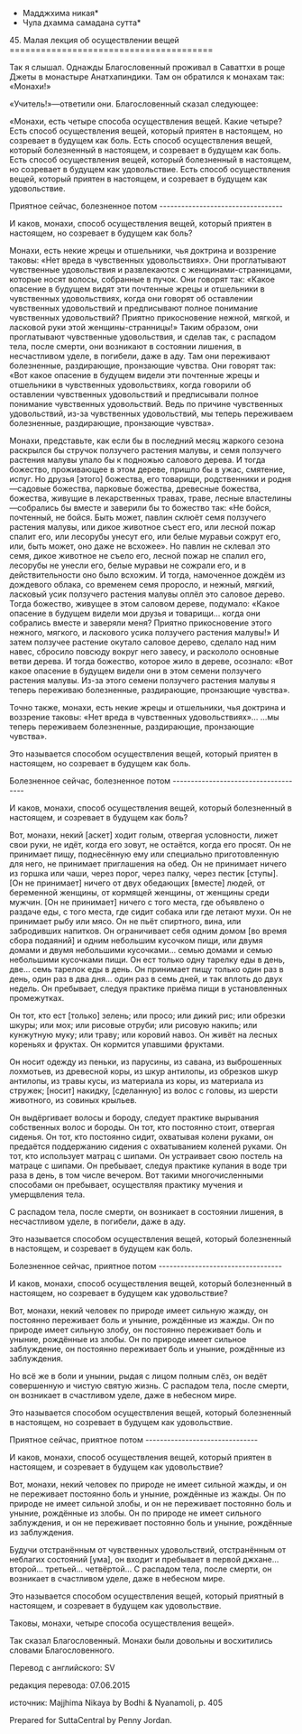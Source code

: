 * Мадджхима никая*
* Чула дхамма самадана сутта*

45\. Малая лекция об осуществлении вещей
\=\=\=\=\=\=\=\=\=\=\=\=\=\=\=\=\=\=\=\=\=\=\=\=\=\=\=\=\=\=\=\=\=\=\=\=\=\=\=

Так я слышал\. Однажды Благословенный проживал в Саваттхи в роще Джеты в монастыре Анатхапиндики\. Там он обратился к монахам так: «Монахи\!»

«Учитель\!»—ответили они\. Благословенный сказал следующее:

«Монахи, есть четыре способа осуществления вещей\. Какие четыре? Есть способ осуществления вещей, который приятен в настоящем, но созревает в будущем как боль\. Есть способ осуществления вещей, который болезненный в настоящем, и созревает в будущем как боль\. Есть способ осуществления вещей, который болезненный в настоящем, но созревает в будущем как удовольствие\. Есть способ осуществления вещей, который приятен в настоящем, и созревает в будущем как удовольствие\.

Приятное сейчас, болезненное потом
\-\-\-\-\-\-\-\-\-\-\-\-\-\-\-\-\-\-\-\-\-\-\-\-\-\-\-\-\-\-\-\-\-\-

И каков, монахи, способ осуществления вещей, который приятен в настоящем, но созревает в будущем как боль?

Монахи, есть некие жрецы и отшельники, чья доктрина и воззрение таковы: «Нет вреда в чувственных удовольствиях»\. Они проглатывают чувственные удовольствия и развлекаются с женщинами\-странницами, которые носят волосы, собранные в пучок\. Они говорят так: «Какое опасение в будущем видят эти почтенные жрецы и отшельники в чувственных удовольствиях, когда они говорят об оставлении чувственных удовольствий и предписывают полное понимание чувственных удовольствий? Приятно прикосновение нежной, мягкой, и ласковой руки этой женщины\-странницы\!» Таким образом, они проглатывают чувственные удовольствия, и сделав так, с распадом тела, после смерти, они возникают в состоянии лишения, в несчастливом уделе, в погибели, даже в аду\. Там они переживают болезненные, раздирающие, пронзающие чувства\. Они говорят так: «Вот какое опасение в будущем видели эти почтенные жрецы и отшельники в чувственных удовольствиях, когда говорили об оставлении чувственных удовольствий и предписывали полное понимание чувственных удовольствий\. Ведь по причине чувственных удовольствий, из\-за чувственных удовольствий, мы теперь переживаем болезненные, раздирающие, пронзающие чувства»\.

Монахи, представьте, как если бы в последний месяц жаркого сезона раскрылся бы стручок ползучего растения малувы, и семя ползучего растения малувы упало бы к подножью салового дерева\. И тогда божество, проживающее в этом дереве, пришло бы в ужас, смятение, испуг\. Но друзья \[этого\] божества, его товарищи, родственники и родня—садовые божества, парковые божества, древесные божества, божества, живущие в лекарственных травах, траве, лесные властелины—собрались бы вместе и заверили бы то божество так: «Не бойся, почтенный, не бойся\. Быть может, павлин склюёт семя ползучего растения малувы, или дикое животное съест его, или лесной пожар спалит его, или лесорубы унесут его, или белые муравьи сожрут его, или, быть может, оно даже не всхожее»\. Но павлин не склевал это семя, дикое животное не съело его, лесной пожар не спалил его, лесорубы не унесли его, белые муравьи не сожрали его, и в действительности оно было всхожим\. И тогда, намоченное дождём из дождевого облака, со временем семя проросло, и нежный, мягкий, ласковый усик ползучего растения малувы оплёл это саловое дерево\. Тогда божество, живущее в этом саловом дереве, подумало: «Какое опасение в будущем видели мои друзья и товарищи… когда они собрались вместе и заверяли меня? Приятно прикосновение этого нежного, мягкого, и ласкового усика ползучего растения малувы\!» И затем ползучее растение окутало саловое дерево, сделало над ним навес, сбросило повсюду вокруг него завесу, и раскололо основные ветви дерева\. И тогда божество, которое жило в дереве, осознало: «Вот какое опасение в будущем видели они в этом семени ползучего растения малувы\. Из\-за этого семени ползучего растения малувы я теперь переживаю болезненные, раздирающие, пронзающие чувства»\.

Точно также, монахи, есть некие жрецы и отшельники, чья доктрина и воззрение таковы: «Нет вреда в чувственных удовольствиях»… …мы теперь переживаем болезненные, раздирающие, пронзающие чувства»\.

Это называется способом осуществления вещей, который приятен в настоящем, но созревает в будущем как боль\.

Болезненное сейчас, болезненное потом
\-\-\-\-\-\-\-\-\-\-\-\-\-\-\-\-\-\-\-\-\-\-\-\-\-\-\-\-\-\-\-\-\-\-\-\-\-

И каков, монахи, способ осуществления вещей, который болезненный в настоящем, и созревает в будущем как боль?

Вот, монахи, некий \[аскет\] ходит голым, отвергая условности, лижет свои руки, не идёт, когда его зовут, не остаётся, когда его просят\. Он не принимает пищу, поднесённую ему или специально приготовленную для него, не принимает приглашения на обед\. Он не принимает ничего из горшка или чаши, через порог, через палку, через пестик \[ступы\]\. \[Он не принимает\] ничего от двух обедающих \[вместе\] людей, от беременной женщины, от кормящей женщины, от женщины среди мужчин\. \[Он не принимает\] ничего с того места, где объявлено о раздаче еды, с того места, где сидит собака или где летают мухи\. Он не принимает рыбу или мясо\. Он не пьёт спиртного, вина, или забродивших напитков\. Он ограничивает себя одним домом \[во время сбора подаяний\] и одним небольшим кусочком пищи, или двумя домами и двумя небольшими кусочками… семью домами и семью небольшими кусочками пищи\. Он ест только одну тарелку еды в день, две… семь тарелок еды в день\. Он принимает пищу только один раз в день, один раз в два дня… один раз в семь дней, и так вплоть до двух недель\. Он пребывает, следуя практике приёма пищи в установленных промежутках\.

Он тот, кто ест \[только\] зелень; или просо; или дикий рис; или обрезки шкуры; или мох; или рисовые отруби; или рисовую накипь; или кунжутную муку; или траву; или коровий навоз\. Он живёт на лесных кореньях и фруктах\. Он кормится упавшими фруктами\.

Он носит одежду из пеньки, из парусины, из савана, из выброшенных лохмотьев, из древесной коры, из шкур антилопы, из обрезков шкур антилопы, из травы кусы, из материала из коры, из материала из стружек; \[носит\] накидку, \[сделанную\] из волос с головы, из шерсти животного, из совиных крыльев\.

Он выдёргивает волосы и бороду, следует практике вырывания собственных волос и бороды\. Он тот, кто постоянно стоит, отвергая сиденья\. Он тот, кто постоянно сидит, охватывая колени руками, он предаётся поддержанию сидения с охватыванием коленей руками\. Он тот, кто использует матрац с шипами\. Он устраивает свою постель на матраце с шипами\. Он пребывает, следуя практике купания в воде три раза в день, в том числе вечером\. Вот такими многочисленными способами он пребывает, осуществляя практику мучения и умерщвления тела\.

С распадом тела, после смерти, он возникает в состоянии лишения, в несчастливом уделе, в погибели, даже в аду\.

Это называется способом осуществления вещей, который болезненный в настоящем, и созревает в будущем как боль\.

Болезненное сейчас, приятное потом
\-\-\-\-\-\-\-\-\-\-\-\-\-\-\-\-\-\-\-\-\-\-\-\-\-\-\-\-\-\-\-\-\-\-

И каков, монахи, способ осуществления вещей, который болезненный в настоящем, но созревает в будущем как удовольствие?

Вот, монахи, некий человек по природе имеет сильную жажду, он постоянно переживает боль и уныние, рождённые из жажды\. Он по природе имеет сильную злобу, он постоянно переживает боль и уныние, рождённые из злобы\. Он по природе имеет сильное заблуждение, он постоянно переживает боль и уныние, рождённые из заблуждения\.

Но всё же в боли и унынии, рыдая с лицом полным слёз, он ведёт совершенную и чистую святую жизнь\. С распадом тела, после смерти, он возникает в счастливом уделе, даже в небесном мире\.

Это называется способом осуществления вещей, который болезненный в настоящем, но созревает в будущем как удовольствие\.

Приятное сейчас, приятное потом
\-\-\-\-\-\-\-\-\-\-\-\-\-\-\-\-\-\-\-\-\-\-\-\-\-\-\-\-\-\-\-

И каков, монахи, способ осуществления вещей, который приятен в настоящем, и созревает в будущем как удовольствие?

Вот, монахи, некий человек по природе не имеет сильной жажды, и он не переживает постоянно боль и уныние, рождённые из жажды\. Он по природе не имеет сильной злобы, и он не переживает постоянно боль и уныние, рождённые из злобы\. Он по природе не имеет сильного заблуждения, и он не переживает постоянно боль и уныние, рождённые из заблуждения\.

Будучи отстранённым от чувственных удовольствий, отстранённым от неблагих состояний \[ума\], он входит и пребывает в первой джхане… второй… третьей… четвёртой… С распадом тела, после смерти, он возникает в счастливом уделе, даже в небесном мире\.

Это называется способом осуществления вещей, который приятный в настоящем, и созревает в будущем как удовольствие\.

Таковы, монахи, четыре способа осуществления вещей»\.

Так сказал Благословенный\. Монахи были довольны и восхитились словами Благословенного\.

Перевод с английского: SV

редакция перевода: 07\.06\.2015

источник: Majjhima Nikaya by Bodhi & Nyanamoli, p\. 405

Prepared for SuttaCentral by Penny Jordan\.